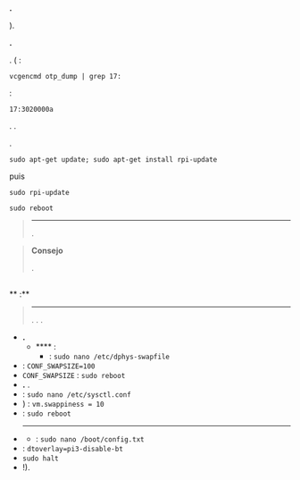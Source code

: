 # 

 **.**

).

**.**

. ( : [](https://doc.jeedom.com/es_ES/installation/index.html)

``vcgencmd otp_dump | grep 17:``

 :

``17:3020000a``

. .

.

``sudo apt-get update; sudo apt-get install rpi-update``

puis

``sudo rpi-update``



``sudo reboot``

> ****
>
> .

> **Consejo**
>
> . [](https://doc.jeedom.com/es_ES/installation/index.html)

## 

** :**

> ****
>
> . . .

-   **.**
    -   **** :
        -    :
            ``sudo nano /etc/dphys-swapfile``
-    :
    ``CONF_SWAPSIZE=100``
-    ``CONF_SWAPSIZE``  :
    ``sudo reboot``
-   **.** .
-    :
    ``sudo nano /etc/sysctl.conf``
-   ) :
    ``vm.swappiness = 10``
-    :
    ``sudo reboot``
-   ****
    -    :
    ``sudo nano /boot/config.txt``
-    :
    ``dtoverlay=pi3-disable-bt``
-   
    ``sudo halt``
-    !).
